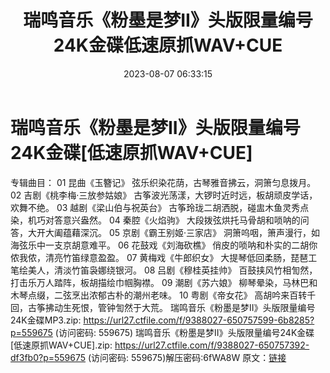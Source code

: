 ﻿---
title: 瑞鸣音乐《粉墨是梦II》头版限量编号24K金碟低速原抓WAV+CUE
date: 2023-08-07 06:33:15
categories: WAV车载音乐、镜像
tags: 华语中文
---
# 瑞鸣音乐《粉墨是梦II》头版限量编号24K金碟[低速原抓WAV+CUE]

专辑曲目：
01 昆曲《玉簪记》
弦乐织染花荫，古琴雅音拂云，洞箫匀息拨月。
02 吉剧《桃李梅·三放参姑娘》
古筝波光荡漾，大锣时近时远，板胡顽皮学话，欢舞不绝。
03 越剧《梁山伯与祝英台》
古筝玲珑二胡洒脱，碰盅木鱼灵秀点染，机巧对答意兴盎然。
04 秦腔《火焰驹》
大段拨弦烘托马骨胡和唢呐的问答，大开大阖蕴藉深沉。
05 京剧《霸王别姬·三家店》
洞箫呜咽，箫声漫行，如海弦乐中一支京胡意难平。
06 花鼓戏《刘海砍樵》
俏皮的唢呐和朴实的二胡你侬我侬，清亮竹笛绿意盈盈。
07 黄梅戏《牛郎织女》
大提琴低回柔肠，琵琶工笔绘美人，清淡竹笛袅娜绕银河。
08 吕剧《穆桂英挂帅》
百鼓挟风竹相訇然，打击乐万人踏阵，板胡描绘巾帼胸襟。
09 潮剧《苏六娘》
柳琴晕染，马林巴和木琴点缀，二弦烹出浓郁古朴的潮州老味。
10 粤剧《帝女花》
高胡吟来百转千回，古筝拂动生死恨，管钟訇然于大荒。
瑞鸣音乐《粉墨是梦II》头版限量编号24K金碟MP3.zip: https://url27.ctfile.com/f/9388027-650757599-6b8285?p=559675
(访问密码: 559675)
瑞鸣音乐《粉墨是梦II》头版限量编号24K金碟[低速原抓WAV+CUE].zip: https://url27.ctfile.com/f/9388027-650757392-df3fb0?p=559675
(访问密码: 559675)解压密码:6fWA8W
原文：[链接](https://blog.sina.com.cn/s/blog_1647c7e76010312zh.html)